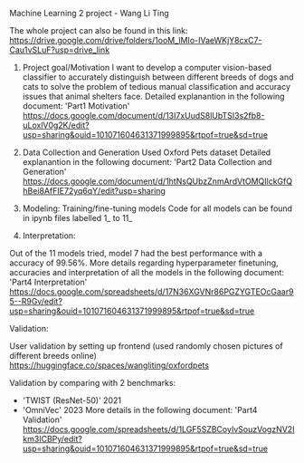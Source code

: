 Machine Learning 2 project - Wang Li Ting

The whole project can also be found in this link:
https://drive.google.com/drive/folders/1ooM_lMIo-IVaeWKjY8cxC7-Cau1vSLuF?usp=drive_link

1. Project goal/Motivation
I want to develop a computer vision-based classifier to accurately distinguish between different breeds of dogs and cats to solve the problem of tedious manual classification and accuracy issues that animal shelters face.
  Detailed explanantion in the following document:
  'Part1 Motivation'
https://docs.google.com/document/d/13I7xUudS8lUbTSI3s2fb8-uLoxlV0g2K/edit?usp=sharing&ouid=101071604631371999895&rtpof=true&sd=true

3. Data Collection and Generation
Used Oxford Pets dataset
  Detailed explanantion in the following document:
  'Part2 Data Collection and Generation'
https://docs.google.com/document/d/1htNsQUbzZnmArdVtOMQIlckGfQhBei8AfFIE72yq6qY/edit?usp=sharing

5. Modeling: Training/fine-tuning models
Code for all models can be found in ipynb files labelled 1_ to 11_

4. Interpretation:

Out of the 11 models tried, model 7 had the best performance with a accuracy of 99.56%.
  More details regarding hyperparameter finetuning, accuracies and
  interpretation of all the models in the following document:
  'Part4 Interpretation'
https://docs.google.com/spreadsheets/d/17N36XGVNr86PGZYGTEOcGaar95--R9Gv/edit?usp=sharing&ouid=101071604631371999895&rtpof=true&sd=true

Validation:

User validation by setting up frontend
(used randomly chosen pictures of different breeds online)
https://huggingface.co/spaces/wangliting/oxfordpets

Validation by comparing with 2 benchmarks: 
- 'TWIST (ResNet-50)' 2021
- 'OmniVec' 2023
  More details in the following document:
  'Part4 Validation'
https://docs.google.com/spreadsheets/d/1LGF5SZBCoyIvSouzVogzNV2Ikm3ICBPy/edit?usp=sharing&ouid=101071604631371999895&rtpof=true&sd=true
